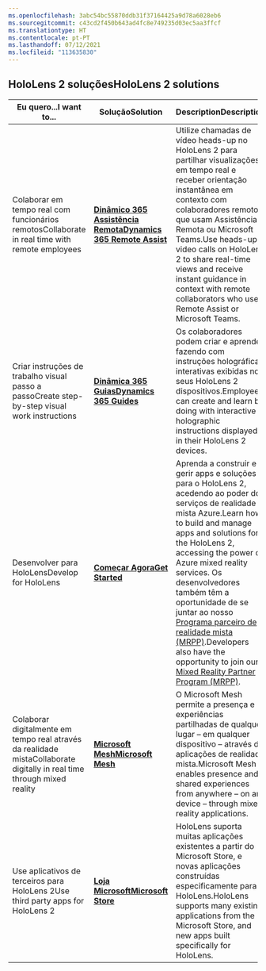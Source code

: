 ```yaml
---
ms.openlocfilehash: 3abc54bc55870ddb31f37164425a9d78a6028eb6
ms.sourcegitcommit: c43cd2f450b643ad4fc8e749235d03ec5aa3ffcf
ms.translationtype: HT
ms.contentlocale: pt-PT
ms.lasthandoff: 07/12/2021
ms.locfileid: "113635830"
---
```

## <a name="hololens-2-solutions"></a><span data-ttu-id="93c0e-101">HoloLens 2 soluções</span><span class="sxs-lookup"><span data-stu-id="93c0e-101">HoloLens 2 solutions</span></span>

| <span data-ttu-id="93c0e-102">Eu quero...</span><span class="sxs-lookup"><span data-stu-id="93c0e-102">I want to...</span></span> | <span data-ttu-id="93c0e-103">Solução</span><span class="sxs-lookup"><span data-stu-id="93c0e-103">Solution</span></span> | <span data-ttu-id="93c0e-104">Description</span><span class="sxs-lookup"><span data-stu-id="93c0e-104">Description</span></span> |  
|---------| ------------|------------|
| <span data-ttu-id="93c0e-105">Colaborar em tempo real com funcionários remotos</span><span class="sxs-lookup"><span data-stu-id="93c0e-105">Collaborate in real time with remote employees</span></span> | [<span data-ttu-id="93c0e-106">**Dinâmico 365 Assistência Remota**</span><span class="sxs-lookup"><span data-stu-id="93c0e-106">**Dynamics 365 Remote Assist**</span></span>](https://dynamics.microsoft.com/mixed-reality/remote-assist/) | <span data-ttu-id="93c0e-107">Utilize chamadas de vídeo heads-up no HoloLens 2 para partilhar visualizações em tempo real e receber orientação instantânea em contexto com colaboradores remotos que usam Assistência Remota ou Microsoft Teams.</span><span class="sxs-lookup"><span data-stu-id="93c0e-107">Use heads-up video calls on HoloLens 2 to share real-time views and receive instant guidance in context with remote collaborators who use Remote Assist or Microsoft Teams.</span></span> | 
| <span data-ttu-id="93c0e-108">Criar instruções de trabalho visual passo a passo</span><span class="sxs-lookup"><span data-stu-id="93c0e-108">Create step-by-step visual work instructions</span></span> | [<span data-ttu-id="93c0e-109">**Dinâmica 365 Guias**</span><span class="sxs-lookup"><span data-stu-id="93c0e-109">**Dynamics 365 Guides**</span></span>](https://dynamics.microsoft.com/mixed-reality/guides/capabilities/) | <span data-ttu-id="93c0e-110">Os colaboradores podem criar e aprender fazendo com instruções holográficas interativas exibidas nos seus HoloLens 2 dispositivos.</span><span class="sxs-lookup"><span data-stu-id="93c0e-110">Employees can create and learn by doing with interactive holographic instructions displayed in their HoloLens 2 devices.</span></span> |
| <span data-ttu-id="93c0e-111">Desenvolver para HoloLens</span><span class="sxs-lookup"><span data-stu-id="93c0e-111">Develop for HoloLens</span></span> | [<span data-ttu-id="93c0e-112">**Começar Agora**</span><span class="sxs-lookup"><span data-stu-id="93c0e-112">**Get Started**</span></span>](https://docs.microsoft.com/windows/mixed-reality/develop/development?tabs=unity) | <span data-ttu-id="93c0e-113">Aprenda a construir e gerir apps e soluções para o HoloLens 2, acedendo ao poder dos serviços de realidade mista Azure.</span><span class="sxs-lookup"><span data-stu-id="93c0e-113">Learn how to build and manage apps and solutions for the HoloLens 2, accessing the power of Azure mixed reality services.</span></span> <span data-ttu-id="93c0e-114">Os desenvolvedores também têm a oportunidade de se juntar ao nosso [Programa parceiro de realidade mista (MRPP)](https://www.microsoft.com/hololens/mrpp).</span><span class="sxs-lookup"><span data-stu-id="93c0e-114">Developers also have the opportunity to join our [Mixed Reality Partner Program (MRPP)](https://www.microsoft.com/hololens/mrpp).</span></span> |
| <span data-ttu-id="93c0e-115">Colaborar digitalmente em tempo real através da realidade mista</span><span class="sxs-lookup"><span data-stu-id="93c0e-115">Collaborate digitally in real time through mixed reality</span></span> | [<span data-ttu-id="93c0e-116">**Microsoft Mesh**</span><span class="sxs-lookup"><span data-stu-id="93c0e-116">**Microsoft Mesh**</span></span>](https://www.microsoft.com/mesh) | <span data-ttu-id="93c0e-117">O Microsoft Mesh permite a presença e experiências partilhadas de qualquer lugar – em qualquer dispositivo – através de aplicações de realidade mista.</span><span class="sxs-lookup"><span data-stu-id="93c0e-117">Microsoft Mesh enables presence and shared experiences from anywhere – on any device – through mixed reality applications.</span></span> |
| <span data-ttu-id="93c0e-118">Use aplicativos de terceiros para HoloLens 2</span><span class="sxs-lookup"><span data-stu-id="93c0e-118">Use third party apps for HoloLens 2</span></span> | [<span data-ttu-id="93c0e-119">**Loja Microsoft**</span><span class="sxs-lookup"><span data-stu-id="93c0e-119">**Microsoft Store**</span></span>](https://docs.microsoft.com/hololens/holographic-store-apps) | <span data-ttu-id="93c0e-120">HoloLens suporta muitas aplicações existentes a partir do Microsoft Store, e novas aplicações construídas especificamente para HoloLens.</span><span class="sxs-lookup"><span data-stu-id="93c0e-120">HoloLens supports many existing applications from the Microsoft Store, and new apps built specifically for HoloLens.</span></span>
